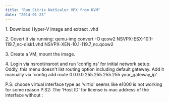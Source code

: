 ```yaml
---
title: "Run Citrix NetScaler VPX from KVM"
date: "2014-01-23"
---
```


1\. Download Hyper-V image and extract .vhd

2\. Covert it via running: qemu-img convert -O qcow2 NSVPX-ESX-10.1-119.7\_nc-disk1.vhd NSVPX-XEN-10.1-119.7\_nc.qcow2

3\. Create a VM, mount the image.

4. Login via nsroot/nsroot and run 'config ns' for initial network setup. Oddly, this menu doesn't list routing option including default gateway. Add it manually via 'config add route 0.0.0.0 255.255.255.255 your\_gateway\_ip'

P.S: choose virtual interface type as 'virtio' seems like e1000 is not working for some reason P.S2: The 'Host ID' for license is mac address of the interface without :
